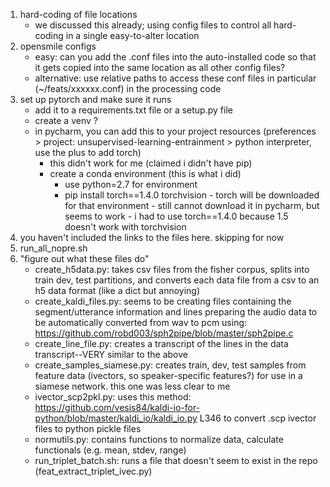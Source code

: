   1. hard-coding of file locations
     - we discussed this already; using config files to control all hard-coding in a single easy-to-alter location
  2. opensmile configs
     - easy: can you add the .conf files into the auto-installed code so that it gets copied into the same location as all other config files?
     - alternative: use relative paths to access these conf files in particular (~/feats/xxxxxx.conf) in the processing code
  3. set up pytorch and make sure it runs 
     - add it to a requirements.txt file or a setup.py file
     - create a venv ?
     - in pycharm, you can add this to your project resources (preferences > project: unsupervised-learning-entrainment > python interpreter, use the plus to add torch)
        - this didn't work for me (claimed i didn't have pip)
       - create a conda environment (this is what i did)
         - use python=2.7 for environment
         - pip install torch==1.4.0 torchvision
  				- torch will be downloaded for that environment
  				- still cannot download it in pycharm, but seems to work
  				- i had to use torch==1.4.0 because 1.5 doesn't work with torchvision
  4. you haven't included the links to the files here. skipping for now
  5. run_all_nopre.sh
  6. "figure out what these files do"
     - create_h5data.py: takes csv files from the fisher corpus, splits into train dev, test partitions, and converts each data file from a csv to an h5 data format (like a dict but annoying)
     - create_kaldi_files.py: seems to be creating files containing the segment/utterance information and lines preparing the audio data to be automatically converted from wav to pcm using: https://github.com/robd003/sph2pipe/blob/master/sph2pipe.c
     - create_line_file.py: creates a transcript of the lines in the data transcript--VERY similar to the above 
     - create_samples_siamese.py: creates train, dev, test samples from feature data (ivectors, so speaker-specific features?) for use in a siamese network. this one was less clear to me 
     - ivector_scp2pkl.py: uses this method: https://github.com/vesis84/kaldi-io-for-python/blob/master/kaldi_io/kaldi_io.py L346 to convert .scp ivector files to python pickle files 
     - normutils.py: contains functions to normalize data, calculate functionals (e.g. mean, stdev, range)
     - run_triplet_batch.sh: runs a file that doesn't seem to exist in the repo (feat_extract_triplet_ivec.py)
 
